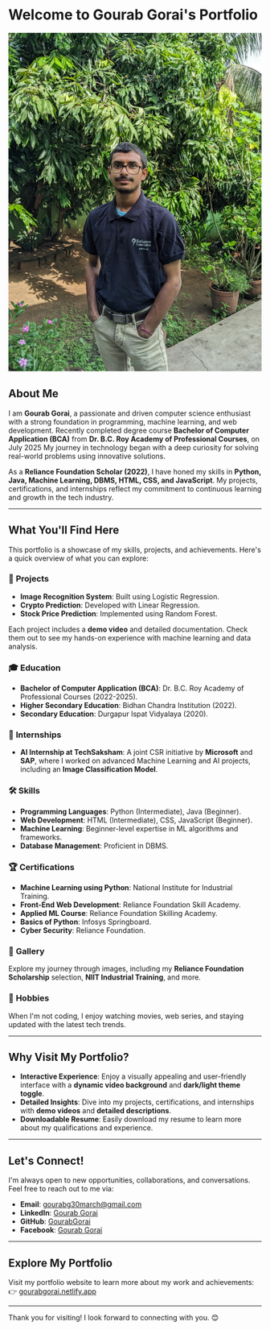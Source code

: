 # Welcome to Gourab Gorai's Portfolio

![Portfolio Banner](assets/img/image1.jpg)

## About Me
I am **Gourab Gorai**, a passionate and driven computer science enthusiast with a strong foundation in programming, machine learning, and web development. Recently completed degree course **Bachelor of Computer Application (BCA)** from **Dr. B.C. Roy Academy of Professional Courses**,  on July 2025 My journey in technology began with a deep curiosity for solving real-world problems using innovative solutions.

As a **Reliance Foundation Scholar (2022)**, I have honed my skills in **Python, Java, Machine Learning, DBMS, HTML, CSS, and JavaScript**. My projects, certifications, and internships reflect my commitment to continuous learning and growth in the tech industry.

---

## What You'll Find Here
This portfolio is a showcase of my skills, projects, and achievements. Here's a quick overview of what you can explore:

### 🚀 **Projects**
- **Image Recognition System**: Built using Logistic Regression.
- **Crypto Prediction**: Developed with Linear Regression.
- **Stock Price Prediction**: Implemented using Random Forest.

Each project includes a **demo video** and detailed documentation. Check them out to see my hands-on experience with machine learning and data analysis.

### 🎓 **Education**
- **Bachelor of Computer Application (BCA)**: Dr. B.C. Roy Academy of Professional Courses (2022-2025).
- **Higher Secondary Education**: Bidhan Chandra Institution (2022).
- **Secondary Education**: Durgapur Ispat Vidyalaya (2020).

### 💼 **Internships**
- **AI Internship at TechSaksham**: A joint CSR initiative by **Microsoft** and **SAP**, where I worked on advanced Machine Learning and AI projects, including an **Image Classification Model**.

### 🛠️ **Skills**
- **Programming Languages**: Python (Intermediate), Java (Beginner).
- **Web Development**: HTML (Intermediate), CSS, JavaScript (Beginner).
- **Machine Learning**: Beginner-level expertise in ML algorithms and frameworks.
- **Database Management**: Proficient in DBMS.

### 🏆 **Certifications**
- **Machine Learning using Python**: National Institute for Industrial Training.
- **Front-End Web Development**: Reliance Foundation Skill Academy.
- **Applied ML Course**: Reliance Foundation Skilling Academy.
- **Basics of Python**: Infosys Springboard.
- **Cyber Security**: Reliance Foundation.

### 📸 **Gallery**
Explore my journey through images, including my **Reliance Foundation Scholarship** selection, **NIIT Industrial Training**, and more.

### 🌟 **Hobbies**
When I'm not coding, I enjoy watching movies, web series, and staying updated with the latest tech trends.

---

## Why Visit My Portfolio?
- **Interactive Experience**: Enjoy a visually appealing and user-friendly interface with a **dynamic video background** and **dark/light theme toggle**.
- **Detailed Insights**: Dive into my projects, certifications, and internships with **demo videos** and **detailed descriptions**.
- **Downloadable Resume**: Easily download my resume to learn more about my qualifications and experience.

---

## Let's Connect!
I'm always open to new opportunities, collaborations, and conversations. Feel free to reach out to me via:
- **Email**: [gourabg30march@gmail.com](mailto:gourabg30march@gmail.com)
- **LinkedIn**: [Gourab Gorai](https://www.linkedin.com/in/gourab-gorai-4a51541ba)
- **GitHub**: [GourabGorai](https://github.com/GourabGorai)
- **Facebook**: [Gourab Gorai](https://www.facebook.com/gourab.gorai.986)

---

## Explore My Portfolio
Visit my portfolio website to learn more about my work and achievements:  
👉 [gourabgorai.netlify.app](https://gourabgorai.netlify.app)

---

Thank you for visiting! I look forward to connecting with you. 😊
